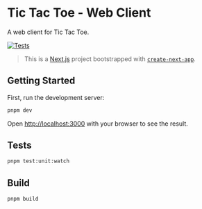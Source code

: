 # Tic Tac Toe - Web Client

A web client for Tic Tac Toe.

[![Tests](https://github.com/srslafazan/tic-tac-toe-web/actions/workflows/tests.yml/badge.svg)](https://github.com/srslafazan/tic-tac-toe-web/actions/workflows/tests.yml)

> This is a [Next.js](https://nextjs.org/) project bootstrapped with [`create-next-app`](https://github.com/vercel/next.js/tree/canary/packages/create-next-app).


## Getting Started

First, run the development server:

```bash
pnpm dev
```

Open [http://localhost:3000](http://localhost:3000) with your browser to see the result.


## Tests

```bash
pnpm test:unit:watch
```

## Build

```bash
pnpm build
```
